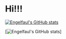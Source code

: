 # Hi!!!

[![Engelfaul's GitHub stats](https://github-readme-stats.vercel.app/api?username=engelfaul)](https://github.com/anuraghazra/github-readme-stats)

[![Engelfaul's GitHub stats](https://github-readme-stats.vercel.app/api/top-langs/?username=engelfaul&layout=compact&langs_count=10&theme=radical)]

